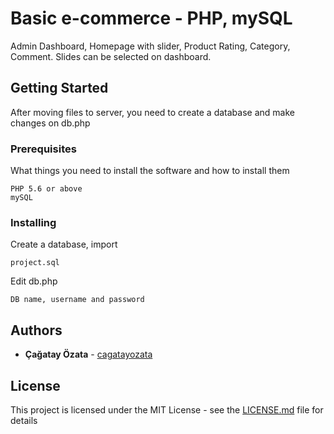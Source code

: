 # Basic e-commerce - PHP, mySQL

Admin Dashboard, Homepage with slider, Product Rating, Category, Comment. Slides can be selected on dashboard.

## Getting Started

After moving files to server, you need to create a database and make changes on db.php 

### Prerequisites

What things you need to install the software and how to install them

```
PHP 5.6 or above
mySQL
```

### Installing

Create a database, import 

```
project.sql
```

Edit db.php

```
DB name, username and password
```

## Authors

* **Çağatay Özata** - [cagatayozata](https://github.com/cagatayozata)

## License

This project is licensed under the MIT License - see the [LICENSE.md](LICENSE.md) file for details
